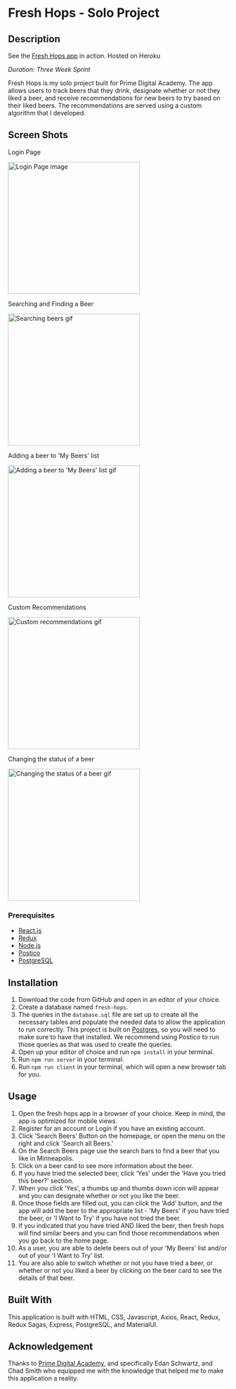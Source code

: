 # Fresh Hops - Solo Project

## Description

See the [Fresh Hops app](http://fresh-hops.herokuapp.com/#/home) in action. Hosted on Heroku

_Duration: Three Week Sprint_

Fresh Hops is my solo project built for Prime Digital Academy. The app allows users to track beers that they drink, designate whether or not they liked a beer, and receive recommendations for new beers to try based on their liked beers. The recommendations are served using a custom algorithm that I developed. 

## Screen Shots

Login Page  

<img src="./public/images/login-page.png" alt="Login Page image" width="300"/>  

Searching and Finding a Beer  

<img src="./public/images/searching_beers.gif" alt="Searching beers gif" width="300"/>  

Adding a beer to 'My Beers' list  

<img src="./public/images/adding_beer.gif" alt="Adding a beer to 'My Beers' list gif" width="300"/>  

Custom Recommendations  

<img src="./public/images/custom_recs.gif" alt="Custom recommendations gif" width="300"/>  

Changing the status of a beer

<img src="./public/images/change_tried_status.gif" alt="Changing the status of a beer gif" width="300"/>

### Prerequisites

- [React.js](https://reactjs.org/)
- [Redux](https://redux.js.org/)
- [Node.js](https://nodejs.org/en/)
- [Postico](https://eggerapps.at/postico/)
- [PostgreSQL](https://www.postgresql.org/download/)

## Installation

1. Download the code from GitHub and open in an editor of your choice.
2. Create a database named `fresh-hops`.
3. The queries in the `database.sql` file are set up to create all the necessary tables and populate the needed data to allow the application to run correctly. This project is built on [Postgres](https://www.postgresql.org/download/), so you will need to make sure to have that installed. We recommend using Postico to run those queries as that was used to create the queries.
4. Open up your editor of choice and run `npm install` in your terminal. 
5. Run `npm run server` in your terminal.
6. Run `npm run client` in your terminal, which will open a new browser tab for you.

## Usage

1. Open the fresh hops app in a browser of your choice. Keep in mind, the app is optimized for mobile views.
2. Register for an account or Login if you have an existing account.
3. Click 'Search Beers' Button on the homepage, or open the menu on the right and click 'Search all Beers.'
4. On the Search Beers page use the search bars to find a beer that you like in Minneapolis.
5. Click on a beer card to see more information about the beer. 
6. If you have tried the selected beer, click 'Yes' under the 'Have you tried this beer?' section.
7. When you click 'Yes', a thumbs up and thumbs down icon will appear and you can designate whether or not you like the beer.
8. Once those fields are filled out, you can click the 'Add' button, and the app will add the beer to the appropriate list - 'My Beers' if you have tried the beer, or 'I Want to Try' if you have not tried the beer.
9. If you indicated that you have tried AND liked the beer, then fresh hops will find similar beers and you can find those recommendations when you go back to the home page. 
10. As a user, you are able to delete beers out of your 'My Beers' list and/or out of your 'I Want to Try' list. 
11. You are also able to switch whether or not you have tried a beer, or whether or not you liked a beer by clicking on the beer card to see the details of that beer.

## Built With

This application is built with HTML, CSS, Javascript, Axios, React, Redux, Redux Sagas, Express, PostgreSQL, and MaterialUI.

## Acknowledgement

Thanks to [Prime Digital Academy](www.primeacademy.io), and specifically Edan Schwartz, and Chad Smith who equipped me with the knowledge that helped me to make this application a reality.